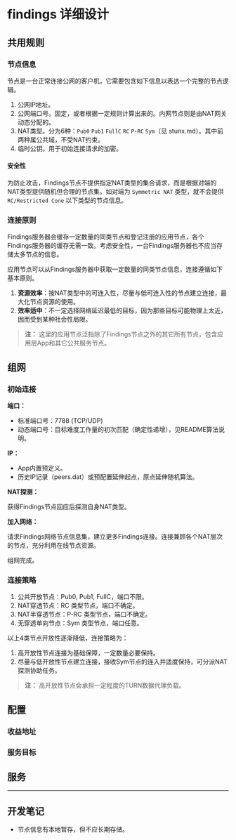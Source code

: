 # findings 详细设计

## 共用规则

### 节点信息

节点是一台正常连接公网的客户机，它需要包含如下信息以表达一个完整的节点逻辑。

1. 公网IP地址。
2. 公网端口号。固定，或者根据一定规则计算出来的。内网节点则是由NAT网关动态分配的。
3. NAT类型。分为6种：`Pub0` `Pub1` `FullC` `RC` `P-RC` `Sym`（见 stunx.md）。其中前两种属公共域，不受NAT约束。
4. 临时公钥。用于初始连接请求的加密。


#### 安全性

为防止攻击，Findings节点不提供指定NAT类型的集合请求，而是根据对端的NAT类型提供随机但合理的节点集。如对端为 `Symmetric NAT` 类型，就不会提供 `RC/Restricted Cone` 以下类型的节点信息。


### 连接原则

Findings服务器会缓存一定数量的同类节点和登记注册的应用节点，各个Findings服务器的缓存无需一致。考虑安全性，一台Findings服务器也不应当存储太多节点的信息。

应用节点可以从Findings服务器中获取一定数量的同类节点信息，连接遵循如下基本原则。

1. **资源效率**：按NAT类型中的可连入性，尽量与低可连入性的节点建立连接，最大化节点资源的使用。
2. **效率适中**：不一定选择网络延迟最低的目标，因为那些目标可能物理上太近，因而受到某种社会性局限。

> **注：**
> 这里的应用节点泛指除了Findings节点之外的其它所有节点，包含应用层App和其它公共服务节点。


## 组网

### 初始连接

**端口：**

- 标准端口号：7788 (TCP/UDP)
- 动态端口号：目标难度工作量的初次匹配（确定性递增），见README算法说明。

**IP：**

- App内置预定义。
- 历史IP记录（peers.dat）或预配置延伸起点，原点延伸随机算法。

**NAT探测：**

获得Findings节点回应后探测自身NAT类型。

**加入网络：**

请求Findings网络节点信息集，建立更多Findings连接。连接兼顾各个NAT层次的节点，充分利用在线节点资源。

组网完成。


### 连接策略

1. 公共开放节点：Pub0, Pub1, FullC，端口不限。
2. NAT穿透节点：RC 类型节点，端口不确定。
3. NAT半穿透节点：P-RC 类型节点，端口不确定。
4. 无穿透单向节点：Sym 类型节点，端口任意。

以上4类节点开放性逐渐降低，连接策略为：

1. 高开放性节点连接为基础保障，一定数量必要保持。
2. 尽量与低开放性节点建立连接，接收Sym节点的连入并适度保持，可分派NAT探测协助任务。

> **注：**
> 高开放性节点会承担一定程度的TURN数据代理负载。



## 配置

### 收益地址


### 服务目标



## 服务



------------------------------------------------------------------------------

## 开发笔记

- 节点信息有本地暂存，但不应长期存储。


